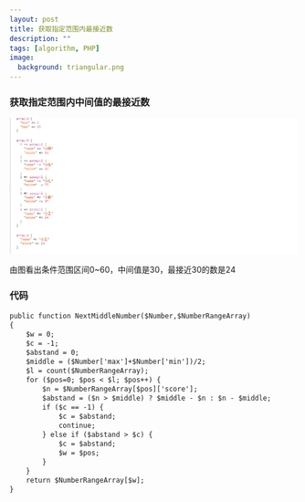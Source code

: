 ```yaml
---
layout: post
title: 获取指定范围内最接近数
description: ""
tags: [algorithm, PHP]
image:
  background: triangular.png
---
```


### 获取指定范围内中间值的最接近数

![avatar](../images/algorithm/20180103143147.png)

由图看出条件范围区间0~60，中间值是30，最接近30的数是24

### 代码

	public function NextMiddleNumber($Number,$NumberRangeArray)
	{
		$w = 0;
		$c = -1;
		$abstand = 0;
		$middle = ($Number['max']+$Number['min'])/2;
		$l = count($NumberRangeArray);
		for ($pos=0; $pos < $l; $pos++) {
			$n = $NumberRangeArray[$pos]['score'];
			$abstand = ($n > $middle) ? $middle - $n : $n - $middle;
			if ($c == -1) {
				$c = $abstand;
				continue;
			} else if ($abstand > $c) {
				$c = $abstand;
				$w = $pos;
			}
		}
		return $NumberRangeArray[$w];
	}

>